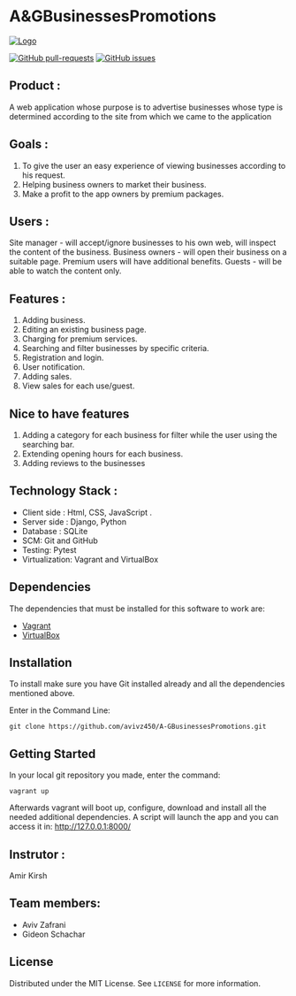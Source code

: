 # A&GBusinessesPromotions

[![Logo](https://i.imgur.com/glNeRC8.png "Logo")](https://i.imgur.com/glNeRC8.png "Logo")

[![GitHub pull-requests](https://img.shields.io/github/issues-pr/avivz450/A-GBusinessesPromotions.svg)](https://github.com/avivz450/A-GBusinessesPromotions/pulls)
[![GitHub issues](https://img.shields.io/github/issues/avivz450/A-GBusinessesPromotions.svg)](https://github.com/avivz450/A-GBusinessesPromotions/issues/)

## Product :
A web application whose purpose is to advertise businesses whose type is determined according to the site from which we came to the application

## Goals :
1. To give the user an easy experience of viewing businesses according to his request.
2. Helping business owners to market their business.
3. Make a profit to the app owners by premium packages.

## Users :
Site manager - will accept/ignore businesses to his own web,
will inspect the content of the business.
Business owners - will open their business on a suitable page.
Premium users will have additional benefits.
Guests - will be able to watch the content only.

## Features :
1. Adding business.
2. Editing an existing business page.
3. Charging for premium services.
4. Searching and filter businesses by specific criteria. 
5. Registration and login.
6. User notification.
7. Adding sales.
8. View sales for each use/guest.


## Nice to have features
1. Adding a category for each business for filter while the user using the searching bar.
2. Extending opening hours for each business.
3. Adding reviews to the businesses

##  Technology Stack :
- Client side : Html, CSS, JavaScript .
- Server side :  Django, Python
- Database : SQLite
- SCM: Git and GitHub
- Testing: Pytest
- Virtualization: Vagrant and VirtualBox

## Dependencies
The dependencies that must be installed for this software to work are:
* [Vagrant](https://www.vagrantup.com/downloads)
* [VirtualBox](https://www.virtualbox.org/wiki/Downloads)

## Installation

To install make sure you have Git installed already and all the dependencies mentioned above.

Enter in the Command Line: 
```
git clone https://github.com/avivz450/A-GBusinessesPromotions.git
```
## Getting Started
In your local git repository you made, enter the command:
```
vagrant up
```
Afterwards vagrant will boot up, configure, download and install all the needed additional dependencies.
A script will launch the app and you can access it in: http://127.0.0.1:8000/

## Instrutor :
Amir Kirsh

## Team members:
- Aviv Zafrani
- Gideon Schachar

## License

Distributed under the MIT License. See `LICENSE` for more information.
